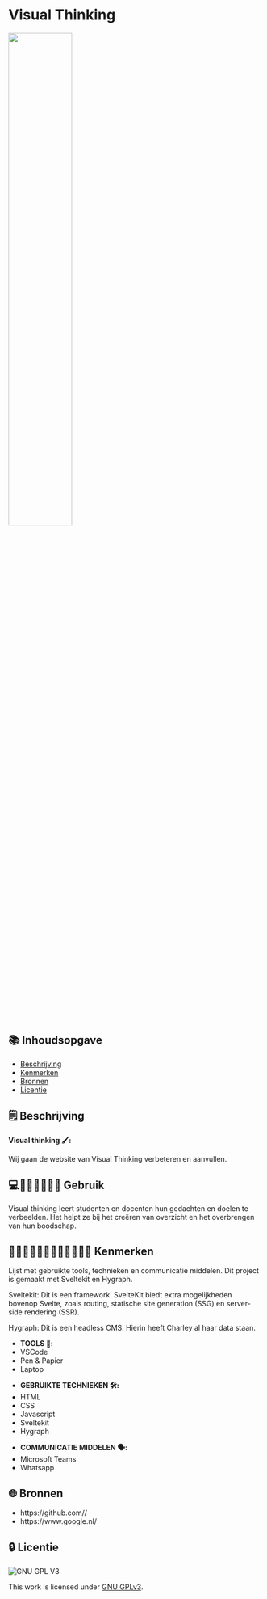 
# Visual Thinking
<img src='https://github.com/kosterm14/dont-repeat-yourself-component-library/assets/112856683/6695c562-362d-463b-ab9b-1cfc387920ea' width=50%>

## 📚 Inhoudsopgave

* [Beschrijving](#beschrijving)
* [Kenmerken](#kenmerken)
* [Bronnen](#bronnen)
* [Licentie](#licentie)

## 🗒️ Beschrijving
<strong>Visual thinking 🖌️:</strong>

<p> Wij gaan de website van Visual Thinking verbeteren en aanvullen. <br> 
</p>

## 💻👨🏻‍💻👨🏼‍💻 Gebruik

Visual thinking leert studenten en docenten hun gedachten en doelen te verbeelden.
Het helpt ze bij het creëren van overzicht en het overbrengen van hun boodschap.

## 👩🏼‍💻👩🏾‍💻👨🏻‍💻👨🏼‍💻 Kenmerken

Lijst met gebruikte tools, technieken en communicatie middelen.
Dit project is gemaakt met Sveltekit en Hygraph.

Sveltekit: Dit is een framework. SvelteKit biedt extra mogelijkheden bovenop Svelte, zoals routing, statische site generation (SSG) en server-side rendering (SSR).

Hygraph: Dit is een headless CMS. Hierin heeft Charley al haar data staan.


<ul>
<li><strong>TOOLS 🧰:</strong></li>
<li>VSCode</li>
<li>Pen & Papier</li>
<li>Laptop</li>
</ul>

<ul>
<li><strong>GEBRUIKTE TECHNIEKEN 🛠️:</strong></li>
<li>HTML</li>
<li>CSS</li>
<li>Javascript</li>
<li>Sveltekit</li>
<li>Hygraph</li>
</ul>

<ul>
<li><strong>COMMUNICATIE MIDDELEN 🗣️:</strong></li>
<li>Microsoft Teams</li>
 <li>Whatsapp</li>
</ul>


## 🌐 Bronnen

<ul>
<li>https://github.com//</li>
<li>https://www.google.nl/</li>
</ul>



## 🔒 Licentie

![GNU GPL V3](https://www.gnu.org/graphics/gplv3-127x51.png)

This work is licensed under [GNU GPLv3](./LICENSE).
